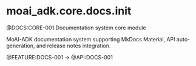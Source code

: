 # moai_adk.core.docs.__init__

@DOCS:CORE-001 Documentation system core module

MoAI-ADK documentation system supporting MkDocs Material,
API auto-generation, and release notes integration.

@FEATURE:DOCS-001 → @API:DOCS-001
